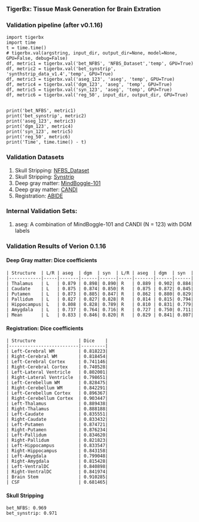 ### TigerBx: Tissue Mask Generation for Brain Extration

### Validation pipeline (after v0.1.16)

    import tigerbx
    import time
    t = time.time()
    # tigerbx.val(argstring, input_dir, output_dir=None, model=None, GPU=False, debug=False)
    df, metric1 = tigerbx.val('bet_NFBS', 'NFBS_Dataset','temp', GPU=True)
    df, metric2 = tigerbx.val('bet_synstrip', 'synthstrip_data_v1.4','temp', GPU=True)
    df, metric3 = tigerbx.val('aseg_123', 'aseg', 'temp', GPU=True)
    df, metric4 = tigerbx.val('dgm_123', 'aseg', 'temp', GPU=True)
    df, metric5 = tigerbx.val('syn_123', 'aseg', 'temp', GPU=True)
    df, metric6 = tigerbx.val('reg_50', input_dir, output_dir, GPU=True)

    
    print('bet_NFBS', metric1)
    print('bet_synstrip', metric2)
    print('aseg_123', metric3)
    print('dgm_123', metric4)
    print('syn_123', metric5)
    print('reg_50', metric6)
    print('Time', time.time() - t)

### Validation Datasets
1. Skull Stripping: [NFBS_Dataset](http://preprocessed-connectomes-project.org/NFB_skullstripped)
2. Skull Stripping: [Synstrip](https://surfer.nmr.mgh.harvard.edu/docs/synthstrip)
3. Deep gray matter: [MindBoggle-101](https://mindboggle.info/)
4. Deep gray matter: [CANDI](https://www.nitrc.org/projects/candi_share/)
5. Registration: [ABIDE](https://fcon_1000.projects.nitrc.org/indi/abide/)


### Internal Validation Sets:
1. aseg: A combination of MindBoggle-101 and CANDI (N = 123) with DGM labels

### Validation Results of Verion 0.1.16
#### Deep Gray matter: Dice coefficients

    | Structure  | L/R | aseg  | dgm  | syn  | L/R | aseg  | dgm  | syn  |
    |------------|-----|-------|------|------|-----|-------|------|------|
    | Thalamus   | L   | 0.879 | 0.898| 0.890| R   | 0.889 | 0.902| 0.884|
    | Caudate    | L   | 0.875 | 0.874| 0.850| R   | 0.875 | 0.872| 0.845|
    | Putamen    | L   | 0.873 | 0.885| 0.847| R   | 0.862 | 0.880| 0.829|
    | Pallidum   | L   | 0.827 | 0.827| 0.828| R   | 0.814 | 0.815| 0.794|
    | Hippocampus| L   | 0.808 | 0.828| 0.789| R   | 0.810 | 0.831| 0.779|
    | Amygdala   | L   | 0.737 | 0.764| 0.716| R   | 0.727 | 0.750| 0.711|
    | Mean       | L   | 0.833 | 0.846| 0.820| R   | 0.829 | 0.841| 0.807|
#### Registration: Dice coefficients

    | Structure                | Dice    |
    |--------------------------|---------|
    | Left-Cerebral WM         | 0.818223|
    | Right-Cerebral WM        | 0.818454|
    | Left-Cerebral Cortex     | 0.741146|
    | Right-Cerebral Cortex    | 0.740528|
    | Left-Lateral Ventricle   | 0.802001|
    | Right-Lateral Ventricle  | 0.798651|
    | Left-Cerebellum WM       | 0.828475|
    | Right-Cerebellum WM      | 0.842291|
    | Left-Cerebellum Cortex   | 0.896367|
    | Right-Cerebellum Cortex  | 0.903447|
    | Left-Thalamus            | 0.889438|
    | Right-Thalamus           | 0.888188|
    | Left-Caudate             | 0.835551|
    | Right-Caudate            | 0.833432|
    | Left-Putamen             | 0.874721|
    | Right-Putamen            | 0.876234|
    | Left-Pallidum            | 0.834620|
    | Right-Pallidum           | 0.821823|
    | Left-Hippocampus         | 0.833547|
    | Right-Hippocampus        | 0.843158|
    | Left-Amygdala            | 0.799048|
    | Right-Amygdala           | 0.815428|
    | Left-VentralDC           | 0.840898|
    | Right-VentralDC          | 0.841974|
    | Brain Stem               | 0.910285|
    | CSF                      | 0.681465|
#### Skull Stripping
    bet_NFBS: 0.969
    bet_synstrip: 0.971





